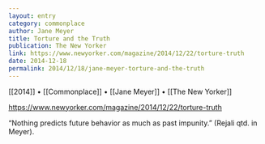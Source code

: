 ```yaml
---
layout: entry
category: commonplace
author: Jane Meyer
title: Torture and the Truth
publication: The New Yorker
link: https://www.newyorker.com/magazine/2014/12/22/torture-truth
date: 2014-12-18
permalink: 2014/12/18/jane-meyer-torture-and-the-truth
---
```


[[2014]] • [[Commonplace]] • [[Jane Meyer]] • [[The New Yorker]]

https://www.newyorker.com/magazine/2014/12/22/torture-truth

“Nothing predicts future behavior as much as past impunity.” (Rejali qtd. in Meyer).
